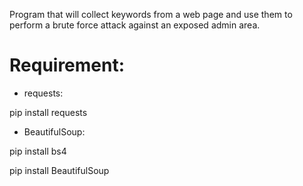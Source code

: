 
Program that will collect keywords from a web page and use them to perform 
a brute force attack against an exposed admin area.


# Requirement:

- requests:

pip install requests

- BeautifulSoup:

pip install bs4

pip install BeautifulSoup
